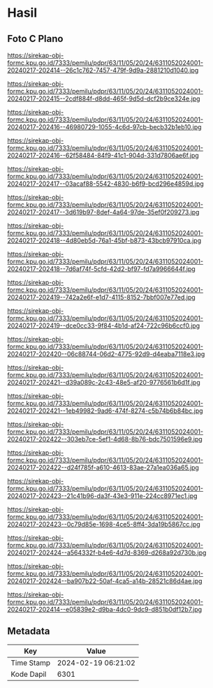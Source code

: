 # Hasil

## Foto C Plano

https://sirekap-obj-formc.kpu.go.id/7333/pemilu/pdpr/63/11/05/20/24/6311052024001-20240217-202414--26c1c762-7457-479f-9d9a-2881210d1040.jpg

https://sirekap-obj-formc.kpu.go.id/7333/pemilu/pdpr/63/11/05/20/24/6311052024001-20240217-202415--2cdf884f-d8dd-465f-9d5d-dcf2b9ce324e.jpg

https://sirekap-obj-formc.kpu.go.id/7333/pemilu/pdpr/63/11/05/20/24/6311052024001-20240217-202416--46980729-1055-4c6d-97cb-becb32b1eb10.jpg

https://sirekap-obj-formc.kpu.go.id/7333/pemilu/pdpr/63/11/05/20/24/6311052024001-20240217-202416--62f58484-84f9-41c1-904d-331d7806ae6f.jpg

https://sirekap-obj-formc.kpu.go.id/7333/pemilu/pdpr/63/11/05/20/24/6311052024001-20240217-202417--03acaf88-5542-4830-b6f9-bcd296e4859d.jpg

https://sirekap-obj-formc.kpu.go.id/7333/pemilu/pdpr/63/11/05/20/24/6311052024001-20240217-202417--3d619b97-8def-4a64-97de-35ef0f209273.jpg

https://sirekap-obj-formc.kpu.go.id/7333/pemilu/pdpr/63/11/05/20/24/6311052024001-20240217-202418--4d80eb5d-76a1-45bf-b873-43bcb97910ca.jpg

https://sirekap-obj-formc.kpu.go.id/7333/pemilu/pdpr/63/11/05/20/24/6311052024001-20240217-202418--7d6af74f-5cfd-42d2-bf97-fd7a9966644f.jpg

https://sirekap-obj-formc.kpu.go.id/7333/pemilu/pdpr/63/11/05/20/24/6311052024001-20240217-202419--742a2e6f-e1d7-4115-8152-7bbf007e77ed.jpg

https://sirekap-obj-formc.kpu.go.id/7333/pemilu/pdpr/63/11/05/20/24/6311052024001-20240217-202419--dce0cc33-9f84-4b1d-af24-722c96b6ccf0.jpg

https://sirekap-obj-formc.kpu.go.id/7333/pemilu/pdpr/63/11/05/20/24/6311052024001-20240217-202420--06c88744-06d2-4775-92d9-d4eaba7118e3.jpg

https://sirekap-obj-formc.kpu.go.id/7333/pemilu/pdpr/63/11/05/20/24/6311052024001-20240217-202421--d39a089c-2c43-48e5-af20-9776561b6d1f.jpg

https://sirekap-obj-formc.kpu.go.id/7333/pemilu/pdpr/63/11/05/20/24/6311052024001-20240217-202421--1eb49982-9ad6-474f-8274-c5b74b6b84bc.jpg

https://sirekap-obj-formc.kpu.go.id/7333/pemilu/pdpr/63/11/05/20/24/6311052024001-20240217-202422--303eb7ce-5ef1-4d68-8b76-bdc7501596e9.jpg

https://sirekap-obj-formc.kpu.go.id/7333/pemilu/pdpr/63/11/05/20/24/6311052024001-20240217-202422--d24f785f-a610-4613-83ae-27a1ea036a65.jpg

https://sirekap-obj-formc.kpu.go.id/7333/pemilu/pdpr/63/11/05/20/24/6311052024001-20240217-202423--21c41b96-da3f-43e3-911e-224cc8971ec1.jpg

https://sirekap-obj-formc.kpu.go.id/7333/pemilu/pdpr/63/11/05/20/24/6311052024001-20240217-202423--0c79d85e-1698-4ce5-8ff4-3da19b5867cc.jpg

https://sirekap-obj-formc.kpu.go.id/7333/pemilu/pdpr/63/11/05/20/24/6311052024001-20240217-202424--a564332f-b4e6-4d7d-8369-d268a92d730b.jpg

https://sirekap-obj-formc.kpu.go.id/7333/pemilu/pdpr/63/11/05/20/24/6311052024001-20240217-202424--ba907b22-50af-4ca5-a14b-28521c86d4ae.jpg

https://sirekap-obj-formc.kpu.go.id/7333/pemilu/pdpr/63/11/05/20/24/6311052024001-20240217-202414--e05839e2-d9ba-4dc0-9dc9-d851b0df12b7.jpg


## Metadata

| Key        | Value               |
| ---------- | ------------------- |
| Time Stamp | 2024-02-19 06:21:02 |
| Kode Dapil | 6301                |



